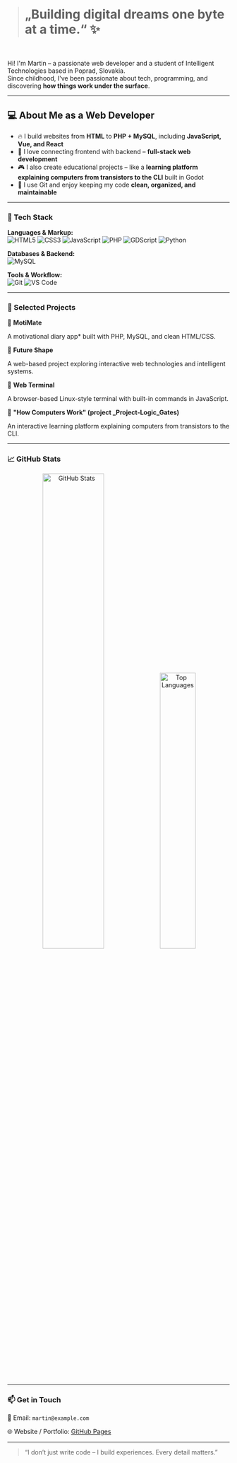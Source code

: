># „Building digital dreams one byte at a time.“ ✨
<br>

Hi! I'm Martin – a passionate web developer and a student of Intelligent Technologies based in Poprad, Slovakia.  
Since childhood, I've been passionate about tech, programming, and discovering **how things work under the surface**.

---

## 💻 About Me as a Web Developer

- 🔥 I build websites from **HTML** to **PHP + MySQL**, including **JavaScript, Vue, and React**
- 🧠 I love connecting frontend with backend – **full-stack web development**
- 🎮 I also create educational projects – like a **learning platform explaining computers from transistors to the CLI** built in Godot
- 🧰 I use Git and enjoy keeping my code **clean, organized, and maintainable**

---

### 🚀 Tech Stack

**Languages & Markup:**  
![HTML5](https://img.shields.io/badge/HTML5-E34F26?style=flat&logo=html5&logoColor=white)
![CSS3](https://img.shields.io/badge/CSS3-1572B6?style=flat&logo=css3&logoColor=white)
![JavaScript](https://img.shields.io/badge/JavaScript-F7DF1E?style=flat&logo=javascript&logoColor=black)
![PHP](https://img.shields.io/badge/PHP-777BB4?style=flat&logo=php&logoColor=white)
![GDScript](https://img.shields.io/badge/Godot-478CBF?style=flat&logo=godot-engine&logoColor=white)
![Python](https://img.shields.io/badge/Python-3776AB?style=flat&logo=python&logoColor=white)

**Databases & Backend:**  
![MySQL](https://img.shields.io/badge/MySQL-4479A1?style=flat&logo=mysql&logoColor=white)

**Tools & Workflow:**  
![Git](https://img.shields.io/badge/Git-F05032?style=flat&logo=git&logoColor=white)
![VS Code](https://img.shields.io/badge/VS_Code-007ACC?style=flat&logo=visual-studio-code&logoColor=white)

---

### 💼 Selected Projects

🔹 **MotiMate** 

A motivational diary app* built with PHP, MySQL, and clean HTML/CSS.

🔹 **Future Shape**

A web-based project exploring interactive web technologies and intelligent systems.

🔹 **Web Terminal**  

A browser-based Linux-style terminal with built-in commands in JavaScript.

🔹 **"How Computers Work" (project _Project-Logic_Gates)**  

An interactive learning platform explaining computers from transistors to the CLI.

---

### 📈 GitHub Stats

<p align="center">
  <img src="https://github-readme-stats.vercel.app/api?username=balestruci0o&show_icons=true&theme=tokyonight&hide_title=true" alt="GitHub Stats" width="52.5%" />
  <img src="https://github-readme-stats.vercel.app/api/top-langs/?username=balestruci0o&layout=compact&theme=tokyonight" alt="Top Languages" width="40%" />
</p>



---

### 📫 Get in Touch

📧 Email: `martin@example.com`

🌐 Website / Portfolio: [GitHub Pages](https://pages.github.com/)

---

> “I don’t just write code – I build experiences. Every detail matters.”
